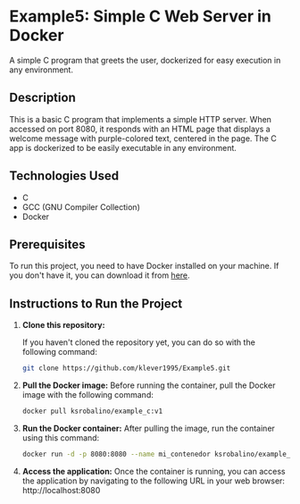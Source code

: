 # Example5: Simple C Web Server in Docker

A simple C program that greets the user, dockerized for easy execution in any environment.

## Description

This is a basic C program that implements a simple HTTP server. When accessed on port 8080, it responds with an HTML page that displays a welcome message with purple-colored text, centered in the page. The C app is dockerized to be easily executable in any environment.

## Technologies Used

- C
- GCC (GNU Compiler Collection)
- Docker

## Prerequisites

To run this project, you need to have Docker installed on your machine. If you don't have it, you can download it from [here](https://www.docker.com/products/docker-desktop).

## Instructions to Run the Project

1. **Clone this repository:**

   If you haven't cloned the repository yet, you can do so with the following command:

   ```bash
   git clone https://github.com/klever1995/Example5.git

2. **Pull the Docker image:** 
   Before running the container, pull the Docker image with the following command:

   ```bash
   docker pull ksrobalino/example_c:v1

3. **Run the Docker container:** 
   After pulling the image, run the container using this command:

   ```bash
   docker run -d -p 8080:8080 --name mi_contenedor ksrobalino/example_c:v1

4. **Access the application:** 
   Once the container is running, you can access the application by navigating to the following URL in your web browser:
   http://localhost:8080
